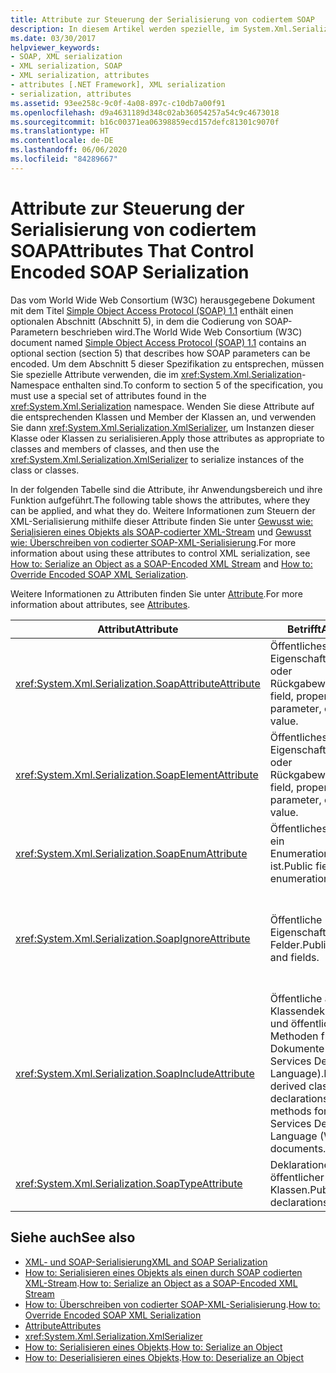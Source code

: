 ```yaml
---
title: Attribute zur Steuerung der Serialisierung von codiertem SOAP
description: In diesem Artikel werden spezielle, im System.Xml.Serialization-Namespace enthaltene Attribute aufgelistet, die zur Konformität mit der SOAP-Spezifikation erforderlich sind.
ms.date: 03/30/2017
helpviewer_keywords:
- SOAP, XML serialization
- XML serialization, SOAP
- XML serialization, attributes
- attributes [.NET Framework], XML serialization
- serialization, attributes
ms.assetid: 93ee258c-9c0f-4a08-897c-c10db7a00f91
ms.openlocfilehash: d9a4631189d348c02ab36054257a54c9c4673018
ms.sourcegitcommit: b16c00371ea06398859ecd157defc81301c9070f
ms.translationtype: HT
ms.contentlocale: de-DE
ms.lasthandoff: 06/06/2020
ms.locfileid: "84289667"
---
```

# <a name="attributes-that-control-encoded-soap-serialization"></a><span data-ttu-id="6feca-103">Attribute zur Steuerung der Serialisierung von codiertem SOAP</span><span class="sxs-lookup"><span data-stu-id="6feca-103">Attributes That Control Encoded SOAP Serialization</span></span>

<span data-ttu-id="6feca-104">Das vom World Wide Web Consortium (W3C) herausgegebene Dokument mit dem Titel [Simple Object Access Protocol (SOAP) 1.1](https://www.w3.org/TR/2000/NOTE-SOAP-20000508/) enthält einen optionalen Abschnitt (Abschnitt 5), in dem die Codierung von SOAP-Parametern beschrieben wird.</span><span class="sxs-lookup"><span data-stu-id="6feca-104">The World Wide Web Consortium (W3C) document named [Simple Object Access Protocol (SOAP) 1.1](https://www.w3.org/TR/2000/NOTE-SOAP-20000508/) contains an optional section (section 5) that describes how SOAP parameters can be encoded.</span></span> <span data-ttu-id="6feca-105">Um dem Abschnitt 5 dieser Spezifikation zu entsprechen, müssen Sie spezielle Attribute verwenden, die im <xref:System.Xml.Serialization>-Namespace enthalten sind.</span><span class="sxs-lookup"><span data-stu-id="6feca-105">To conform to section 5 of the specification, you must use a special set of attributes found in the <xref:System.Xml.Serialization> namespace.</span></span> <span data-ttu-id="6feca-106">Wenden Sie diese Attribute auf die entsprechenden Klassen und Member der Klassen an, und verwenden Sie dann <xref:System.Xml.Serialization.XmlSerializer>, um Instanzen dieser Klasse oder Klassen zu serialisieren.</span><span class="sxs-lookup"><span data-stu-id="6feca-106">Apply those attributes as appropriate to classes and members of classes, and then use the <xref:System.Xml.Serialization.XmlSerializer> to serialize instances of the class or classes.</span></span>

<span data-ttu-id="6feca-107">In der folgenden Tabelle sind die Attribute, ihr Anwendungsbereich und ihre Funktion aufgeführt.</span><span class="sxs-lookup"><span data-stu-id="6feca-107">The following table shows the attributes, where they can be applied, and what they do.</span></span> <span data-ttu-id="6feca-108">Weitere Informationen zum Steuern der XML-Serialisierung mithilfe dieser Attribute finden Sie unter [Gewusst wie: Serialisieren eines Objekts als SOAP-codierter XML-Stream](how-to-serialize-an-object-as-a-soap-encoded-xml-stream.md) und [Gewusst wie: Überschreiben von codierter SOAP-XML-Serialisierung](how-to-override-encoded-soap-xml-serialization.md).</span><span class="sxs-lookup"><span data-stu-id="6feca-108">For more information about using these attributes to control XML serialization, see [How to: Serialize an Object as a SOAP-Encoded XML Stream](how-to-serialize-an-object-as-a-soap-encoded-xml-stream.md) and [How to: Override Encoded SOAP XML Serialization](how-to-override-encoded-soap-xml-serialization.md).</span></span>

<span data-ttu-id="6feca-109">Weitere Informationen zu Attributen finden Sie unter [Attribute](../attributes/index.md).</span><span class="sxs-lookup"><span data-stu-id="6feca-109">For more information about attributes, see [Attributes](../attributes/index.md).</span></span>

|<span data-ttu-id="6feca-110">Attribut</span><span class="sxs-lookup"><span data-stu-id="6feca-110">Attribute</span></span>|<span data-ttu-id="6feca-111">Betrifft</span><span class="sxs-lookup"><span data-stu-id="6feca-111">Applies to</span></span>|<span data-ttu-id="6feca-112">Bedeutung</span><span class="sxs-lookup"><span data-stu-id="6feca-112">Specifies</span></span>|
|---------------|----------------|---------------|
|<xref:System.Xml.Serialization.SoapAttributeAttribute>|<span data-ttu-id="6feca-113">Öffentliches Feld, Eigenschaft, Parameter oder Rückgabewert.</span><span class="sxs-lookup"><span data-stu-id="6feca-113">Public field, property, parameter, or return value.</span></span>|<span data-ttu-id="6feca-114">Der Klassenmember wird als XML-Attribut serialisiert.</span><span class="sxs-lookup"><span data-stu-id="6feca-114">The class member will be serialized as an XML attribute.</span></span>|
|<xref:System.Xml.Serialization.SoapElementAttribute>|<span data-ttu-id="6feca-115">Öffentliches Feld, Eigenschaft, Parameter oder Rückgabewert.</span><span class="sxs-lookup"><span data-stu-id="6feca-115">Public field, property, parameter, or return value.</span></span>|<span data-ttu-id="6feca-116">Die Klasse wird als XML-Element serialisiert.</span><span class="sxs-lookup"><span data-stu-id="6feca-116">The class will be serialized as an XML element.</span></span>|
|<xref:System.Xml.Serialization.SoapEnumAttribute>|<span data-ttu-id="6feca-117">Öffentliches Feld, das ein Enumerationsbezeichner ist.</span><span class="sxs-lookup"><span data-stu-id="6feca-117">Public field that is an enumeration identifier.</span></span>|<span data-ttu-id="6feca-118">Der Elementname eines Enumerationsmembers.</span><span class="sxs-lookup"><span data-stu-id="6feca-118">The element name of an enumeration member.</span></span>|
|<xref:System.Xml.Serialization.SoapIgnoreAttribute>|<span data-ttu-id="6feca-119">Öffentliche Eigenschaften und Felder.</span><span class="sxs-lookup"><span data-stu-id="6feca-119">Public properties and fields.</span></span>|<span data-ttu-id="6feca-120">Die Eigenschaft oder das Feld wird beim Serialisieren der Klasse, in dem sie bzw. es enthalten ist, ignoriert.</span><span class="sxs-lookup"><span data-stu-id="6feca-120">The property or field should be ignored when the containing class is serialized.</span></span>|
|<xref:System.Xml.Serialization.SoapIncludeAttribute>|<span data-ttu-id="6feca-121">Öffentliche abgeleitete Klassendeklarationen und öffentliche Methoden für WSDL-Dokumente (Web Services Description Language).</span><span class="sxs-lookup"><span data-stu-id="6feca-121">Public-derived class declarations and public methods for Web Services Description Language (WSDL) documents.</span></span>|<span data-ttu-id="6feca-122">Der Typ wird beim Generieren von Schemas eingeschlossen (und daher bei der Serialisierung erkannt).</span><span class="sxs-lookup"><span data-stu-id="6feca-122">The type should be included when generating schemas (to be recognized when serialized).</span></span>|
|<xref:System.Xml.Serialization.SoapTypeAttribute>|<span data-ttu-id="6feca-123">Deklarationen öffentlicher Klassen.</span><span class="sxs-lookup"><span data-stu-id="6feca-123">Public class declarations.</span></span>|<span data-ttu-id="6feca-124">Die Klasse wird als XML-Typ serialisiert.</span><span class="sxs-lookup"><span data-stu-id="6feca-124">The class should be serialized as an XML type.</span></span>|

## <a name="see-also"></a><span data-ttu-id="6feca-125">Siehe auch</span><span class="sxs-lookup"><span data-stu-id="6feca-125">See also</span></span>

- [<span data-ttu-id="6feca-126">XML- und SOAP-Serialisierung</span><span class="sxs-lookup"><span data-stu-id="6feca-126">XML and SOAP Serialization</span></span>](xml-and-soap-serialization.md)
- <span data-ttu-id="6feca-127">[How to: Serialisieren eines Objekts als einen durch SOAP codierten XML-Stream](how-to-serialize-an-object-as-a-soap-encoded-xml-stream.md).</span><span class="sxs-lookup"><span data-stu-id="6feca-127">[How to: Serialize an Object as a SOAP-Encoded XML Stream](how-to-serialize-an-object-as-a-soap-encoded-xml-stream.md)</span></span>
- <span data-ttu-id="6feca-128">[How to: Überschreiben von codierter SOAP-XML-Serialisierung](how-to-override-encoded-soap-xml-serialization.md).</span><span class="sxs-lookup"><span data-stu-id="6feca-128">[How to: Override Encoded SOAP XML Serialization](how-to-override-encoded-soap-xml-serialization.md)</span></span>
- [<span data-ttu-id="6feca-129">Attribute</span><span class="sxs-lookup"><span data-stu-id="6feca-129">Attributes</span></span>](../attributes/index.md)
- <xref:System.Xml.Serialization.XmlSerializer>
- <span data-ttu-id="6feca-130">[How to: Serialisieren eines Objekts](how-to-serialize-an-object.md).</span><span class="sxs-lookup"><span data-stu-id="6feca-130">[How to: Serialize an Object](how-to-serialize-an-object.md)</span></span>
- <span data-ttu-id="6feca-131">[How to: Deserialisieren eines Objekts](how-to-deserialize-an-object.md).</span><span class="sxs-lookup"><span data-stu-id="6feca-131">[How to: Deserialize an Object](how-to-deserialize-an-object.md)</span></span>
